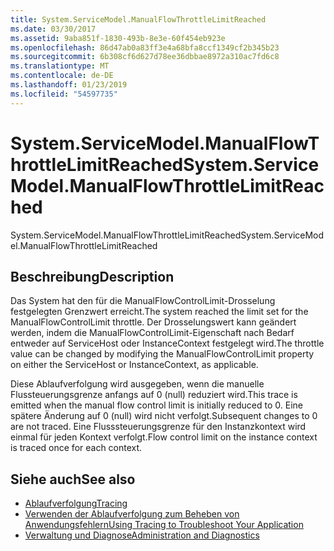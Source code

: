 ```yaml
---
title: System.ServiceModel.ManualFlowThrottleLimitReached
ms.date: 03/30/2017
ms.assetid: 9aba851f-1830-493b-8e3e-60f454eb923e
ms.openlocfilehash: 86d47ab0a83ff3e4a68bfa8ccf1349cf2b345b23
ms.sourcegitcommit: 6b308cf6d627d78ee36dbbae8972a310ac7fd6c8
ms.translationtype: MT
ms.contentlocale: de-DE
ms.lasthandoff: 01/23/2019
ms.locfileid: "54597735"
---
```

# <a name="systemservicemodelmanualflowthrottlelimitreached"></a><span data-ttu-id="41510-102">System.ServiceModel.ManualFlowThrottleLimitReached</span><span class="sxs-lookup"><span data-stu-id="41510-102">System.ServiceModel.ManualFlowThrottleLimitReached</span></span>
<span data-ttu-id="41510-103">System.ServiceModel.ManualFlowThrottleLimitReached</span><span class="sxs-lookup"><span data-stu-id="41510-103">System.ServiceModel.ManualFlowThrottleLimitReached</span></span>  
  
## <a name="description"></a><span data-ttu-id="41510-104">Beschreibung</span><span class="sxs-lookup"><span data-stu-id="41510-104">Description</span></span>  
 <span data-ttu-id="41510-105">Das System hat den für die ManualFlowControlLimit-Drosselung festgelegten Grenzwert erreicht.</span><span class="sxs-lookup"><span data-stu-id="41510-105">The system reached the limit set for the ManualFlowControlLimit throttle.</span></span> <span data-ttu-id="41510-106">Der Drosselungswert kann geändert werden, indem die ManualFlowControlLimit-Eigenschaft nach Bedarf entweder auf ServiceHost oder InstanceContext festgelegt wird.</span><span class="sxs-lookup"><span data-stu-id="41510-106">The throttle value can be changed by modifying the ManualFlowControlLimit property on either the ServiceHost or InstanceContext, as applicable.</span></span>  
  
 <span data-ttu-id="41510-107">Diese Ablaufverfolgung wird ausgegeben, wenn die manuelle Flussteuerungsgrenze anfangs auf 0 (null) reduziert wird.</span><span class="sxs-lookup"><span data-stu-id="41510-107">This trace is emitted when the manual flow control limit is initially reduced to 0.</span></span> <span data-ttu-id="41510-108">Eine spätere Änderung auf 0 (null) wird nicht verfolgt.</span><span class="sxs-lookup"><span data-stu-id="41510-108">Subsequent changes to 0 are not traced.</span></span> <span data-ttu-id="41510-109">Eine Flusssteuerungsgrenze für den Instanzkontext wird einmal für jeden Kontext verfolgt.</span><span class="sxs-lookup"><span data-stu-id="41510-109">Flow control limit on the instance context is traced once for each context.</span></span>  
  
## <a name="see-also"></a><span data-ttu-id="41510-110">Siehe auch</span><span class="sxs-lookup"><span data-stu-id="41510-110">See also</span></span>
- [<span data-ttu-id="41510-111">Ablaufverfolgung</span><span class="sxs-lookup"><span data-stu-id="41510-111">Tracing</span></span>](../../../../../docs/framework/wcf/diagnostics/tracing/index.md)
- [<span data-ttu-id="41510-112">Verwenden der Ablaufverfolgung zum Beheben von Anwendungsfehlern</span><span class="sxs-lookup"><span data-stu-id="41510-112">Using Tracing to Troubleshoot Your Application</span></span>](../../../../../docs/framework/wcf/diagnostics/tracing/using-tracing-to-troubleshoot-your-application.md)
- [<span data-ttu-id="41510-113">Verwaltung und Diagnose</span><span class="sxs-lookup"><span data-stu-id="41510-113">Administration and Diagnostics</span></span>](../../../../../docs/framework/wcf/diagnostics/index.md)
